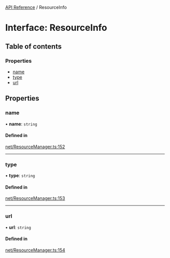 [API Reference](../README.md) / ResourceInfo

# Interface: ResourceInfo

## Table of contents

### Properties

- [name](ResourceInfo.md#name)
- [type](ResourceInfo.md#type)
- [url](ResourceInfo.md#url)

## Properties

### name

• **name**: `string`

#### Defined in

[net/ResourceManager.ts:152](https://github.com/Lanfei/playable.js/blob/2369e26/src/net/ResourceManager.ts#L152)

___

### type

• **type**: `string`

#### Defined in

[net/ResourceManager.ts:153](https://github.com/Lanfei/playable.js/blob/2369e26/src/net/ResourceManager.ts#L153)

___

### url

• **url**: `string`

#### Defined in

[net/ResourceManager.ts:154](https://github.com/Lanfei/playable.js/blob/2369e26/src/net/ResourceManager.ts#L154)
